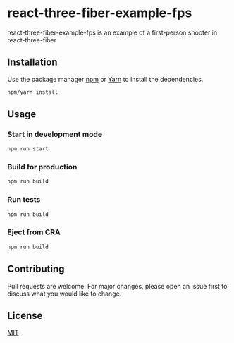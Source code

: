 # react-three-fiber-example-fps

react-three-fiber-example-fps is an example of a first-person shooter in react-three-fiber

## Installation

Use the package manager [npm](https://www.npmjs.com) or [Yarn](https://yarnpkg.com) to install the dependencies.

```bash
npm/yarn install
```

## Usage

### Start in development mode

```bash
npm run start
```

### Build for production

```bash
npm run build
```

### Run tests

```bash
npm run build
```

### Eject from CRA

```bash
npm run build
```

## Contributing

Pull requests are welcome. For major changes, please open an issue first to discuss what you would like to change.

## License

[MIT](https://choosealicense.com/licenses/mit)
